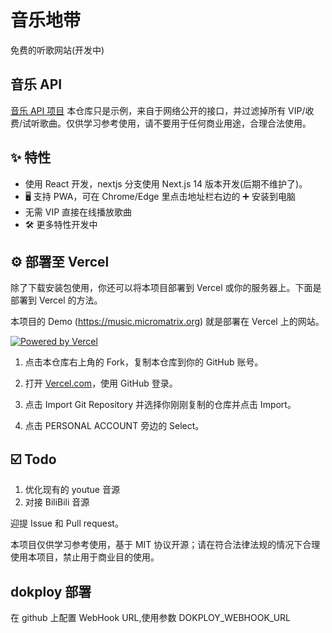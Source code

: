 # 音乐地带

免费的听歌网站(开发中)

## 音乐 API

[音乐 API 项目](https://github.com/HideInMatrix/free-music-api)
本仓库只是示例，来自于网络公开的接口，并过滤掉所有 VIP/收费/试听歌曲。仅供学习参考使用，请不要用于任何商业用途，合理合法使用。

## ✨ 特性

- 使用 React 开发，nextjs 分支使用 Next.js 14 版本开发(后期不维护了)。
- 🖥️ 支持 PWA，可在 Chrome/Edge 里点击地址栏右边的 ➕ 安装到电脑
- 无需 VIP 直接在线播放歌曲
- 🛠 更多特性开发中

## ⚙️ 部署至 Vercel

除了下载安装包使用，你还可以将本项目部署到 Vercel 或你的服务器上。下面是部署到 Vercel 的方法。

本项目的 Demo (https://music.micromatrix.org) 就是部署在 Vercel 上的网站。

[![Powered by Vercel](https://www.datocms-assets.com/31049/1618983297-powered-by-vercel.svg)](https://vercel.com/?utm_source=ohmusic&utm_campaign=oss)

1. 点击本仓库右上角的 Fork，复制本仓库到你的 GitHub 账号。

2. 打开 [Vercel.com](https://vercel.com)，使用 GitHub 登录。

3. 点击 Import Git Repository 并选择你刚刚复制的仓库并点击 Import。

4. 点击 PERSONAL ACCOUNT 旁边的 Select。

## ☑️ Todo

1. 优化现有的 youtue 音源
2. 对接 BiliBili 音源

迎提 Issue 和 Pull request。

本项目仅供学习参考使用，基于 MIT 协议开源；请在符合法律法规的情况下合理使用本项目，禁止用于商业目的使用。

## dokploy 部署

在 github 上配置 WebHook URL,使用参数 DOKPLOY_WEBHOOK_URL
